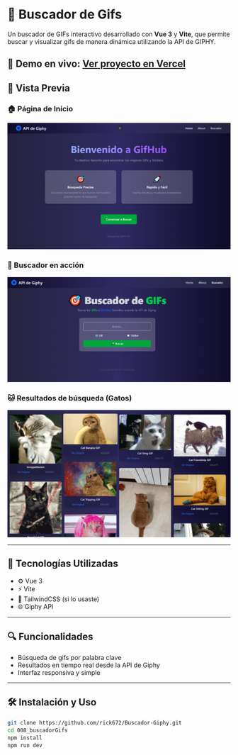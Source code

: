 # 🎯 Buscador de Gifs

Un buscador de GIFs interactivo desarrollado con **Vue 3** y **Vite**, que permite buscar y visualizar gifs de manera dinámica utilizando la API de GIPHY.

🔗 **Demo en vivo:** [Ver proyecto en Vercel](https://buscador-giphy-flax.vercel.app/)
---

## 📸 Vista Previa

### 🏠 Página de Inicio
![Inicio](./public/gifs1.png)

### 🔎 Buscador en acción
![Buscador](./public/gifs2.png)

### 🐱 Resultados de búsqueda (Gatos)
![Resultados](./public/gifs3.png)

---

## 🚀 Tecnologías Utilizadas

- ⚙️ Vue 3
- ⚡ Vite
- 🎨 TailwindCSS (si lo usaste)
- 🌐 Giphy API

---

## 🔍 Funcionalidades

- Búsqueda de gifs por palabra clave
- Resultados en tiempo real desde la API de Giphy
- Interfaz responsiva y simple

---

## 🛠️ Instalación y Uso

```bash
git clone https://github.com/rick672/Buscador-Giphy.git
cd 008_buscadorGifs
npm install
npm run dev

